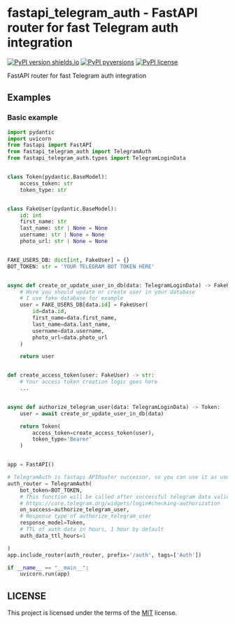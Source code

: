 # fastapi_telegram_auth - FastAPI router for fast Telegram auth integration

[![PyPI version shields.io](https://img.shields.io/pypi/v/fastapi_telegram_auth.svg)](https://pypi.python.org/pypi/fastapi_telegram_auth/)
[![PyPI pyversions](https://img.shields.io/pypi/pyversions/fastapi_telegram_auth.svg)](https://pypi.python.org/pypi/fastapi_telegram_auth/)
[![PyPI license](https://img.shields.io/pypi/l/fastapi_telegram_auth.svg)](https://pypi.python.org/pypi/fastapi_telegram_auth/)

FastAPI router for fast Telegram auth integration

## Examples

### Basic example

```python
import pydantic
import uvicorn
from fastapi import FastAPI
from fastapi_telegram_auth import TelegramAuth
from fastapi_telegram_auth.types import TelegramLoginData


class Token(pydantic.BaseModel):
    access_token: str
    token_type: str


class FakeUser(pydantic.BaseModel):
    id: int
    first_name: str
    last_name: str | None = None
    username: str | None = None
    photo_url: str | None = None


FAKE_USERS_DB: dict[int, FakeUser] = {}
BOT_TOKEN: str = 'YOUR TELEGRAM BOT TOKEN HERE'


async def create_or_update_user_in_db(data: TelegramLoginData) -> FakeUser:
    # Here you should update or create user in your database
    # I use fake database for example
    user = FAKE_USERS_DB[data.id] = FakeUser(
        id=data.id,
        first_name=data.first_name,
        last_name=data.last_name,
        username=data.username,
        photo_url=data.photo_url
    )

    return user


def create_access_token(user: FakeUser) -> str:
    # Your access token creation logic goes here
    ...


async def authorize_telegram_user(data: TelegramLoginData) -> Token:
    user = await create_or_update_user_in_db(data)

    return Token(
        access_token=create_access_token(user),
        token_type='Bearer'
    )


app = FastAPI()

# TelegramAuth is fastapi APIRouter successor, so you can use it as usual with additional arguments
auth_router = TelegramAuth(
    bot_token=BOT_TOKEN,
    # This function will be called after successful telegram data validation
    # https://core.telegram.org/widgets/login#checking-authorization
    on_success=authorize_telegram_user,
    # Response type of authorize_telegram_user
    response_model=Token,
    # TTL of auth data in hours, 1 hour by default
    auth_data_ttl_hours=1

)
app.include_router(auth_router, prefix='/auth', tags=['Auth'])

if __name__ == "__main__":
    uvicorn.run(app)

```

## LICENSE

This project is licensed under the terms of the [MIT](https://github.com/pylakey/aiotdlib/blob/master/LICENSE) license.
